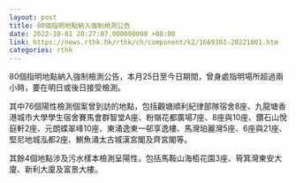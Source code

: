 ```yaml
---
layout: post
title: 80個指明地點納入強制檢測公告
date: 2022-10-01 20:27:07.000000000 +08:00
link: https://news.rthk.hk/rthk/ch/component/k2/1669303-20221001.htm
categories: rthk
---
```


80個指明地點納入強制檢測公告，本月25日至今日期間，曾身處指明場所超過兩小時，要在明日或後日接受檢測。

其中76個陽性檢測個案曾到訪的地點，包括觀塘順利紀律部隊宿舍8座、九龍塘香港城市大學學生宿舍賽馬會群智堂A座、粉嶺花都廣場7座、8座與10座、鑽石山悅庭軒2座、元朗蝶翠峰10座、東涌逸東一邨享逸樓、馬灣珀麗灣5座、6座與21座、堅尼地城泓都2座、鰂魚涌太古城漢宮閣及齊宮閣等。

其餘4個地點涉及污水樣本檢測呈陽性，包括馬鞍山海栢花園3座、筲箕灣東安大廈、新利大廈及富景大樓。
